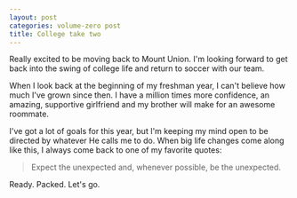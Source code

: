 ```yaml
---
layout: post
categories: volume-zero post
title: College take two
---
```


Really excited to be moving back to Mount Union. I'm looking forward to get back into the swing of college life and return to soccer with our team.

When I look back at the beginning of my freshman year, I can't believe how much I've grown since then. I have a million times more confidence, an amazing, supportive girlfriend and my brother will make for an awesome roommate.

I've got a lot of goals for this year, but I'm keeping my mind open to be directed by whatever He calls me to do. When big life changes come along like this, I always come back to one of my favorite quotes:

>Expect the unexpected and, whenever possible, be the unexpected.

Ready. Packed. Let's go.
